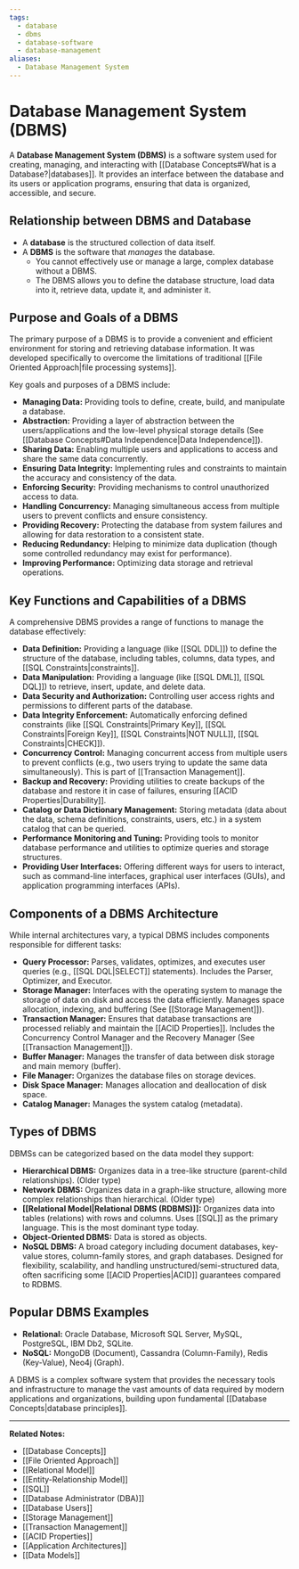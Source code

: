 ```yaml
---
tags:
  - database
  - dbms
  - database-software
  - database-management
aliases:
  - Database Management System
---
```


# Database Management System (DBMS)

A **Database Management System (DBMS)** is a software system used for creating, managing, and interacting with [[Database Concepts#What is a Database?|databases]]. It provides an interface between the database and its users or application programs, ensuring that data is organized, accessible, and secure.

## Relationship between DBMS and Database

* A **database** is the structured collection of data itself.
* A **DBMS** is the software that *manages* the database.
    * You cannot effectively use or manage a large, complex database without a DBMS.
    * The DBMS allows you to define the database structure, load data into it, retrieve data, update it, and administer it.

## Purpose and Goals of a DBMS

The primary purpose of a DBMS is to provide a convenient and efficient environment for storing and retrieving database information. It was developed specifically to overcome the limitations of traditional [[File Oriented Approach|file processing systems]].

Key goals and purposes of a DBMS include:

* **Managing Data:** Providing tools to define, create, build, and manipulate a database.
* **Abstraction:** Providing a layer of abstraction between the users/applications and the low-level physical storage details (See [[Database Concepts#Data Independence|Data Independence]]).
* **Sharing Data:** Enabling multiple users and applications to access and share the same data concurrently.
* **Ensuring Data Integrity:** Implementing rules and constraints to maintain the accuracy and consistency of the data.
* **Enforcing Security:** Providing mechanisms to control unauthorized access to data.
* **Handling Concurrency:** Managing simultaneous access from multiple users to prevent conflicts and ensure consistency.
* **Providing Recovery:** Protecting the database from system failures and allowing for data restoration to a consistent state.
* **Reducing Redundancy:** Helping to minimize data duplication (though some controlled redundancy may exist for performance).
* **Improving Performance:** Optimizing data storage and retrieval operations.

## Key Functions and Capabilities of a DBMS

A comprehensive DBMS provides a range of functions to manage the database effectively:

* **Data Definition:** Providing a language (like [[SQL DDL]]) to define the structure of the database, including tables, columns, data types, and [[SQL Constraints|constraints]].
* **Data Manipulation:** Providing a language (like [[SQL DML]], [[SQL DQL]]) to retrieve, insert, update, and delete data.
* **Data Security and Authorization:** Controlling user access rights and permissions to different parts of the database.
* **Data Integrity Enforcement:** Automatically enforcing defined constraints (like [[SQL Constraints|Primary Key]], [[SQL Constraints|Foreign Key]], [[SQL Constraints|NOT NULL]], [[SQL Constraints|CHECK]]).
* **Concurrency Control:** Managing concurrent access from multiple users to prevent conflicts (e.g., two users trying to update the same data simultaneously). This is part of [[Transaction Management]].
* **Backup and Recovery:** Providing utilities to create backups of the database and restore it in case of failures, ensuring [[ACID Properties|Durability]].
* **Catalog or Data Dictionary Management:** Storing metadata (data about the data, schema definitions, constraints, users, etc.) in a system catalog that can be queried.
* **Performance Monitoring and Tuning:** Providing tools to monitor database performance and utilities to optimize queries and storage structures.
* **Providing User Interfaces:** Offering different ways for users to interact, such as command-line interfaces, graphical user interfaces (GUIs), and application programming interfaces (APIs).

## Components of a DBMS Architecture

While internal architectures vary, a typical DBMS includes components responsible for different tasks:

* **Query Processor:** Parses, validates, optimizes, and executes user queries (e.g., [[SQL DQL|SELECT]] statements). Includes the Parser, Optimizer, and Executor.
* **Storage Manager:** Interfaces with the operating system to manage the storage of data on disk and access the data efficiently. Manages space allocation, indexing, and buffering (See [[Storage Management]]).
* **Transaction Manager:** Ensures that database transactions are processed reliably and maintain the [[ACID Properties]]. Includes the Concurrency Control Manager and the Recovery Manager (See [[Transaction Management]]).
* **Buffer Manager:** Manages the transfer of data between disk storage and main memory (buffer).
* **File Manager:** Organizes the database files on storage devices.
* **Disk Space Manager:** Manages allocation and deallocation of disk space.
* **Catalog Manager:** Manages the system catalog (metadata).

## Types of DBMS

DBMSs can be categorized based on the data model they support:

* **Hierarchical DBMS:** Organizes data in a tree-like structure (parent-child relationships). (Older type)
* **Network DBMS:** Organizes data in a graph-like structure, allowing more complex relationships than hierarchical. (Older type)
* **[[Relational Model|Relational DBMS (RDBMS)]]:** Organizes data into tables (relations) with rows and columns. Uses [[SQL]] as the primary language. This is the most dominant type today.
* **Object-Oriented DBMS:** Data is stored as objects.
* **NoSQL DBMS:** A broad category including document databases, key-value stores, column-family stores, and graph databases. Designed for flexibility, scalability, and handling unstructured/semi-structured data, often sacrificing some [[ACID Properties|ACID]] guarantees compared to RDBMS.

## Popular DBMS Examples

* **Relational:** Oracle Database, Microsoft SQL Server, MySQL, PostgreSQL, IBM Db2, SQLite.
* **NoSQL:** MongoDB (Document), Cassandra (Column-Family), Redis (Key-Value), Neo4j (Graph).

A DBMS is a complex software system that provides the necessary tools and infrastructure to manage the vast amounts of data required by modern applications and organizations, building upon fundamental [[Database Concepts|database principles]].

---
**Related Notes:**
* [[Database Concepts]]
* [[File Oriented Approach]]
* [[Relational Model]]
* [[Entity-Relationship Model]]
* [[SQL]]
* [[Database Administrator (DBA)]]
* [[Database Users]]
* [[Storage Management]]
* [[Transaction Management]]
* [[ACID Properties]]
* [[Application Architectures]]
* [[Data Models]]